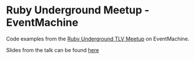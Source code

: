 # Ruby Underground Meetup - EventMachine

Code examples from the [Ruby Underground TLV Meetup](http://www.meetup.com/IsraelRubyUnderground/) on EventMachine.

Slides from the talk can be found [here](http://www.slideshare.net/OmerGazit/ruby-underground-event-machine)
